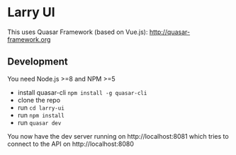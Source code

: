 # Larry UI

This uses Quasar Framework (based on Vue.js): http://quasar-framework.org

## Development

You need Node.js >=8 and NPM >=5

* install quasar-cli `npm install -g quasar-cli`
* clone the repo
* run `cd larry-ui`
* run `npm install`
* run `quasar dev`

You now have the dev server running on http://localhost:8081 which tries to connect to the API on http://localhost:8080
